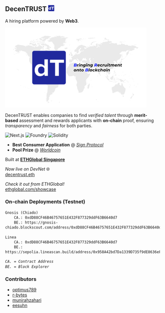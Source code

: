 ## DecenTRUST <img src="./doc/logo.png" alt="logo" width="20" />

A hiring platform powered by **Web3**. <br>

<img src="./doc/cover.png" alt="cover" width="460" /> <br>

DecenTRUST enables companies to find *verified talent* through **merit-based** assessment and rewards applicants with **on-chain** proof, ensuring *transparency* and *fairness* for both parties.

![Next.js][Next.js] ![Foundry][Foundry] ![Solidity][Solidity]

- **Best Consumer Application** \@ [*Sign Protocol*](https://sign.global/)
- **Pool Prize** \@ [*Worldcoin*](https://worldcoin.org/)

Built at [**ETHGlobal Singapore**](https://ethglobal.com/events/singapore2024)

*Now live on DevNet* 🌐 <br>
[decentrust.eth](https://test-eta-ten-26.vercel.app/)

*Check it out from ETHGlobal!* <br>
[ethglobal.com/showcase](https://ethglobal.com/showcase/decentrust-vwp81)

### On-chain Deployments (Testnet)
```
Gnosis (Chiado)
	CA.: 0xdD88CF46B46757651E432F877329ddF63B6640d7
	BE.: https://gnosis-chiado.blockscout.com/address/0xdD88CF46B46757651E432F877329ddF63B6640d7

Linea
	CA.: 0xdD88CF46B46757651E432F877329ddF63B6640d7
	BE.: https://sepolia.lineascan.build/address/0x958A42bd7Da1339D735f9dE8636eFBA9c9635eD6
```
*`CA. = Contract Address`* <br>
*`BE. = Block Explorer`*

### Contributors

- [optimus789](https://github.com/optimus789)
- [r-bytes](https://github.com/r-bytes)
- [munirahzahari](https://github.com/munirahzahari)
- [eesuhn](https://github.com/eesuhn)

<!-- LINKS -->

[Next.js]: https://img.shields.io/badge/next.js-000000?style=for-the-badge&logo=nextdotjs&logoColor=white
[Solidity]: https://img.shields.io/badge/solidity-363636?style=for-the-badge&logo=solidity&logoColor=white
[Foundry]: https://img.shields.io/badge/foundry-20289d?style=for-the-badge&logo=foundry&logoColor=white
